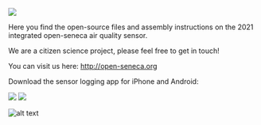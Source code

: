 [<img src="https://raw.githubusercontent.com/sh969/Open-Seneca/master/documentation/logo.png">](http://open-seneca.org)

Here you find the open-source files and assembly instructions on the 2021 integrated open-seneca air quality sensor.

We are a citizen science project, please feel free to get in touch!

You can visit us here: http://open-seneca.org

Download the sensor logging app for iPhone and Android:

[<img src="https://raw.githubusercontent.com/sh969/integrated-aq-sensor/master/.images/apple.png">](https://apps.apple.com/gb/app/open-seneca/id1557645819?fbclid=IwAR2OlgHsh-e7t_3RmL6pHDrDfW7VRLy2B10hRCUW2dqcQbhn8BgqbDvHhck)
[<img src="https://raw.githubusercontent.com/sh969/integrated-aq-sensor/master/.images/google.png">](https://play.google.com/store/apps/details?id=com.opensenecasensorapp)

![alt text](https://raw.githubusercontent.com/sh969/integrated-aq-sensor/master/.images/sensor.jpg)

    
